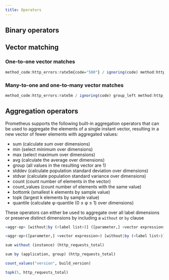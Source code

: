 ```yaml
---
title: Operators
---
```


## Binary operators

## Vector matching

### One-to-one vector matches

```r
method_code:http_errors:rate5m{code="500"} / ignoring(code) method:http_requests:rate5m
```

### Many-to-one and one-to-many vector matches

```r
method_code:http_errors:rate5m / ignoring(code) group_left method:http_requests:rate5m
```

## Aggregation operators

Prometheus supports the following built-in aggregation operators that can be used to aggregate the elements of a single instant vector, resulting in a new vector of fewer elements with aggregated values:

- sum (calculate sum over dimensions)
- min (select minimum over dimensions)
- max (select maximum over dimensions)
- avg (calculate the average over dimensions)
- group (all values in the resulting vector are 1)
- stddev (calculate population standard deviation over dimensions)
- stdvar (calculate population standard variance over dimensions)
- count (count number of elements in the vector)
- count_values (count number of elements with the same value)
- bottomk (smallest k elements by sample value)
- topk (largest k elements by sample value)
- quantile (calculate φ-quantile (0 ≤ φ ≤ 1) over dimensions)

These operators can either be used to aggregate over all label dimensions or preserve distinct dimensions by including a `without` or `by` clause

```r
<aggr-op> [without|by (<label list>)] ([parameter,] <vector expression>)

<aggr-op>([parameter,] <vector expression>) [without|by (<label list>)]
```

```r
sum without (instance) (http_requests_total)

sum by (application, group) (http_requests_total)

count_values("version", build_version)

topk(5, http_requests_total)
```
